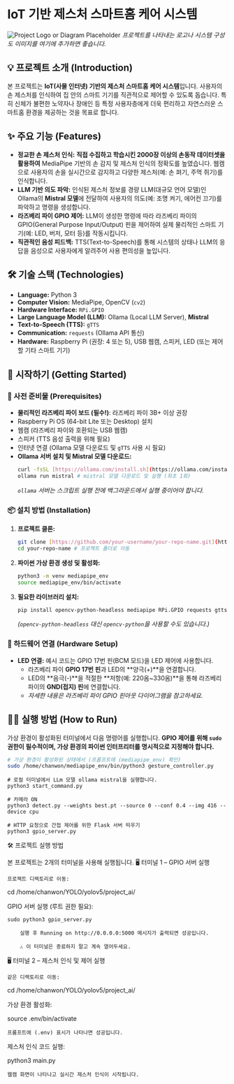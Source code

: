 # IoT 기반 제스처 스마트홈 케어 시스템

![Project Logo or Diagram Placeholder](https://via.placeholder.com/600x300?text=Gesture+Smart+Home+System)
_프로젝트를 나타내는 로고나 시스템 구성도 이미지를 여기에 추가하면 좋습니다._

## 💡 프로젝트 소개 (Introduction)

본 프로젝트는 **IoT(사물 인터넷) 기반의 제스처 스마트홈 케어 시스템**입니다. 사용자의 손 제스처를 인식하여 집 안의 스마트 기기를 직관적으로 제어할 수 있도록 돕습니다. 특히 신체가 불편한 노약자나 장애인 등 특정 사용자층에게 더욱 편리하고 자연스러운 스마트홈 환경을 제공하는 것을 목표로 합니다.

## ✨ 주요 기능 (Features)

* **정교한 손 제스처 인식:** **직접 수집하고 학습시킨 2000장 이상의 손동작 데이터셋을 활용하여** MediaPipe 기반의 손 감지 및 제스처 인식의 정확도를 높였습니다. 웹캠으로 사용자의 손을 실시간으로 감지하고 다양한 제스처(예: 손 펴기, 주먹 쥐기)를 인식합니다.
* **LLM 기반 의도 파악:** 인식된 제스처 정보를 경량 LLM(대규모 언어 모델)인 Ollama의 **Mistral 모델**에 전달하여 사용자의 의도(예: 조명 켜기, 에어컨 끄기)를 파악하고 명령을 생성합니다.
* **라즈베리 파이 GPIO 제어:** LLM이 생성한 명령에 따라 라즈베리 파이의 GPIO(General Purpose Input/Output) 핀을 제어하여 실제 물리적인 스마트 기기(예: LED, 버저, 모터 등)를 작동시킵니다.
* **직관적인 음성 피드백:** TTS(Text-to-Speech)를 통해 시스템의 상태나 LLM의 응답을 음성으로 사용자에게 알려주어 사용 편의성을 높입니다.

## 🛠️ 기술 스택 (Technologies)

* **Language:** Python 3
* **Computer Vision:** MediaPipe, OpenCV (`cv2`)
* **Hardware Interface:** `RPi.GPIO`
* **Large Language Model (LLM):** Ollama (Local LLM Server), **Mistral**
* **Text-to-Speech (TTS):** `gTTS`
* **Communication:** `requests` (Ollama API 통신)
* **Hardware:** Raspberry Pi (권장: 4 또는 5), USB 웹캠, 스피커, LED (또는 제어할 기타 스마트 기기)

## 🚀 시작하기 (Getting Started)

### 📝 사전 준비물 (Prerequisites)

* **물리적인 라즈베리 파이 보드 (필수!)**: 라즈베리 파이 3B+ 이상 권장
* Raspberry Pi OS (64-bit Lite 또는 Desktop) 설치
* 웹캠 (라즈베리 파이와 호환되는 USB 웹캠)
* 스피커 (TTS 음성 출력을 위해 필요)
* 인터넷 연결 (Ollama 모델 다운로드 및 `gTTS` 사용 시 필요)
* **Ollama 서버 설치 및 Mistral 모델 다운로드:**
    ```bash
    curl -fsSL [https://ollama.com/install.sh](https://ollama.com/install.sh) | sh
    ollama run mistral # mistral 모델 다운로드 및 실행 (최초 1회)
    ```
    _`ollama` 서버는 스크립트 실행 전에 백그라운드에서 실행 중이어야 합니다._

### 📦 설치 방법 (Installation)

1.  **프로젝트 클론:**
    ```bash
    git clone [https://github.com/your-username/your-repo-name.git](https://github.com/your-username/your-repo-name.git) # 본인의 깃허브 경로로 변경
    cd your-repo-name # 프로젝트 폴더로 이동
    ```

2.  **파이썬 가상 환경 생성 및 활성화:**
    ```bash
    python3 -m venv mediapipe_env
    source mediapipe_env/bin/activate
    ```

3.  **필요한 라이브러리 설치:**
    ```bash
    pip install opencv-python-headless mediapipe RPi.GPIO requests gtts
    ```
    _(`opencv-python-headless` 대신 `opencv-python`을 사용할 수도 있습니다.)_

### 🔌 하드웨어 연결 (Hardware Setup)

* **LED 연결:** 예시 코드는 GPIO 17번 핀(BCM 모드)을 LED 제어에 사용합니다.
    * 라즈베리 파이 **GPIO 17번 핀**과 LED의 **양극(+)**을 연결합니다.
    * LED의 **음극(-)**을 적절한 **저항(예: 220옴~330옴)**을 통해 라즈베리 파이의 **GND(접지) 핀**에 연결합니다.
    * _자세한 내용은 라즈베리 파이 GPIO 핀아웃 다이어그램을 참고하세요._

## 🏃‍♂️ 실행 방법 (How to Run)

가상 환경이 활성화된 터미널에서 다음 명령어를 실행합니다. **GPIO 제어를 위해 `sudo` 권한이 필수적이며, 가상 환경의 파이썬 인터프리터를 명시적으로 지정해야 합니다.**

```bash
# 가상 환경이 활성화된 상태에서 (프롬프트에 (mediapipe_env) 확인)
sudo /home/chanwon/mediapipe_env/bin/python3 gesture_controller.py
```

```
# 로컬 터미널에서 LLm 모델 ollama mistral을 실행합니다.
python3 start_command.py

# 카메라 ON
python3 detect.py --weights best.pt --source 0 --conf 0.4 --img 416 --device cpu

# HTTP 요청으로 간접 제어를 위한 Flask 서버 띄우기
python3 gpio_server.py
```
🛠️ 프로젝트 실행 방법

본 프로젝트는 2개의 터미널을 사용해 실행됩니다.
🖥️ 터미널 1 – GPIO 서버 실행

    프로젝트 디렉토리로 이동:

cd /home/chanwon/YOLO/yolov5/project_ai/

GPIO 서버 실행 (루트 권한 필요):

    sudo python3 gpio_server.py

        실행 후 Running on http://0.0.0.0:5000 메시지가 출력되면 성공입니다.

        ⚠️ 이 터미널은 종료하지 말고 계속 열어두세요.

🖥️ 터미널 2 – 제스처 인식 및 제어 실행

    같은 디렉토리로 이동:

cd /home/chanwon/YOLO/yolov5/project_ai/

가상 환경 활성화:

source .env/bin/activate

    프롬프트에 (.env) 표시가 나타나면 성공입니다.

제스처 인식 코드 실행:

python3 main.py

    웹캠 화면이 나타나고 실시간 제스처 인식이 시작됩니다.

